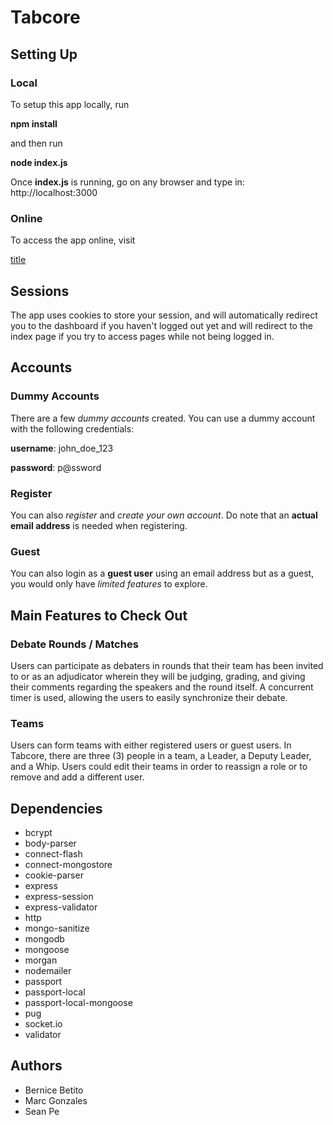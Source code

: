# Tabcore

## Setting Up

### Local
To setup this app locally, run

**npm install**

and then run

**node index.js**

Once **index.js** is running, go on any browser and type in:
http://localhost:3000

### Online
To access the app online, visit

[title](https://www.tabcore.herokuapp.com)


## Sessions

The app uses cookies to store your session, and will automatically redirect you to the dashboard if you haven't logged out yet and will redirect to the index page if you try to access pages while not being logged in.


## Accounts

### Dummy Accounts
There are a few *dummy accounts* created. You can use a dummy account with the following credentials:

**username**: john_doe_123

__password__: p@ssword


### Register
You can also *register* and *create your own account*. Do note that an **actual email address** is needed when registering.


### Guest
You can also login as a __guest user__ using an email address but as a guest, you would only have _limited features_ to explore.


## Main Features to Check Out

### Debate Rounds / Matches
Users can participate as debaters in rounds that their team has been invited to or as an adjudicator wherein they will be judging, grading, and giving their comments regarding the speakers and the round itself. A concurrent timer is used, allowing the users to easily synchronize their debate.


### Teams
Users can form teams with either registered users or guest users. In Tabcore, there are three (3) people in a team, a Leader, a Deputy Leader, and a Whip. Users could edit their teams in order to reassign a role or to remove and add a different user.


## Dependencies
- bcrypt
- body-parser
- connect-flash
- connect-mongostore
- cookie-parser
- express
- express-session
- express-validator
- http
- mongo-sanitize
- mongodb
- mongoose
- morgan
- nodemailer
- passport
- passport-local
- passport-local-mongoose
- pug
- socket.io
- validator


## Authors
* Bernice Betito
* Marc Gonzales
* Sean Pe
